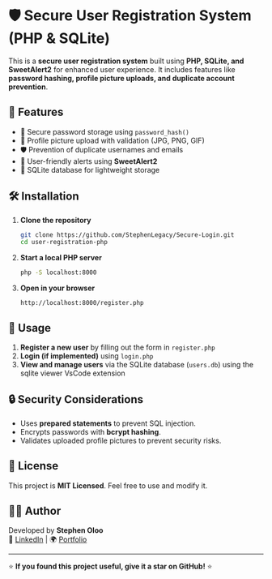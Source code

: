 

# 🛡️ Secure User Registration System (PHP & SQLite)

This is a **secure user registration system** built using **PHP, SQLite, and SweetAlert2** for enhanced user experience. It includes features like **password hashing, profile picture uploads, and duplicate account prevention**.

## 🚀 Features
- 🔐 Secure password storage using `password_hash()`
- 📸 Profile picture upload with validation (JPG, PNG, GIF)
- 🛡️ Prevention of duplicate usernames and emails
- 🎨 User-friendly alerts using **SweetAlert2**
- 📂 SQLite database for lightweight storage

## 🛠️ Installation

1. **Clone the repository**
   ```sh
   git clone https://github.com/StephenLegacy/Secure-Login.git
   cd user-registration-php
   ```

2. **Start a local PHP server**
   ```sh
   php -S localhost:8000
   ```

3. **Open in your browser**
   ```
   http://localhost:8000/register.php
   ```

## 📄 Usage
1. **Register a new user** by filling out the form in `register.php`
2. **Login (if implemented)** using `login.php`
3. **View and manage users** via the SQLite database (`users.db`)  using the sqlite viewer VsCode extension


## 🔒 Security Considerations
- Uses **prepared statements** to prevent SQL injection.
- Encrypts passwords with **bcrypt hashing**.
- Validates uploaded profile pictures to prevent security risks.

## 📜 License
This project is **MIT Licensed**. Feel free to use and modify it.

## 👨‍💻 Author
Developed by **Stephen Oloo**  
💼 [LinkedIn](https://www.linkedin.com/in/stephenoloolegacyio) | 🌍 [Portfolio](#)

---

⭐ **If you found this project useful, give it a star on GitHub!** ⭐
```

